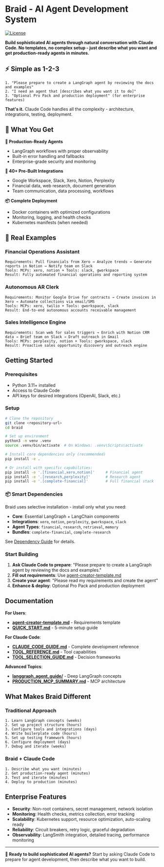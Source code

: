 # Braid - AI Agent Development System

[![License](https://img.shields.io/badge/License-Apache_2.0-blue.svg)](LICENSE)

**Build sophisticated AI agents through natural conversation with Claude Code. No templates, no complex setup - just describe what you want and get production-ready agents in minutes.**

## ⚡ **Simple as 1-2-3**

```
1. "Please prepare to create a LangGraph agent by reviewing the docs and examples"
2. "I need an agent that [describes what you want it to do]"  
3. "Optional Pro Pack and production deployment" (for enterprise features)
```

**That's it.** Claude Code handles all the complexity - architecture, integrations, testing, deployment.

## 🎯 **What You Get**

**🤖 Production-Ready Agents**
- LangGraph workflows with proper observability
- Built-in error handling and fallbacks
- Enterprise-grade security and monitoring

**🔌 40+ Pre-Built Integrations**  
- Google Workspace, Slack, Xero, Notion, Perplexity
- Financial data, web research, document generation
- Team communication, data processing, workflows

**📦 Complete Deployment**
- Docker containers with optimized configurations
- Monitoring, logging, and health checks
- Kubernetes manifests (when needed)

## 💬 Real Examples

### Financial Operations Assistant
```
Requirements: Pull financials from Xero → Analyze trends → Generate reports in Notion → Notify team on Slack
Tools: MCPs: xero, notion + Tools: slack, gworkspace
Result: Fully automated financial operations and reporting system
```

### Autonomous AR Clerk
```
Requirements: Monitor Google Drive for contracts → Create invoices in Xero → Automate collections via email/SMS
Tools: MCPs: xero, twilio + Tools: gworkspace, slack
Result: End-to-end autonomous accounts receivable management
```

### Sales Intelligence Engine
```
Requirements: Scan web for sales triggers → Enrich with Notion CRM data → Brief team on Slack → Draft outreach in Gmail
Tools: MCPs: perplexity, notion + Tools: gworkspace, slack
Result: Proactive sales opportunity discovery and outreach engine
```

## Getting Started

### Prerequisites
- Python 3.11+ installed
- Access to Claude Code
- API keys for desired integrations (OpenAI, Slack, etc.)

### Setup
```bash
# Clone the repository
git clone <repository-url>
cd braid

# Set up environment
python3 -m venv .venv
source .venv/bin/activate  # On Windows: .venv\Scripts\activate

# Install core dependencies only (recommended)
pip install -e .

# Or install with specific capabilities:
pip install -e '.[financial,xero,notion]'     # Financial agent
pip install -e '.[research,perplexity]'       # Research agent  
pip install -e '.[complete-financial]'        # Full financial stack
```

### 📦 Smart Dependencies
Braid uses selective installation - install only what you need:
- **Core**: Essential LangGraph + LangChain components
- **Integrations**: `xero`, `notion`, `perplexity`, `gworkspace`, `slack`
- **Agent Types**: `financial`, `research`, `retrieval`, `memory`
- **Bundles**: `complete-financial`, `complete-research`

See [Dependency Guide](docs/guides/DEPENDENCY_GUIDE.md) for details.

### Start Building
1. **Ask Claude Code to prepare**: "Please prepare to create a LangGraph agent by reviewing the docs and examples."
2. **Fill out requirements**: Use [agent-creator-template.md](./agent-creator-template.md)  
3. **Create your agent**: "Please read my requirements and create the agent"
4. **Enhance & deploy**: Optional Pro Pack and production deployment

## Documentation

**For Users**:
- **[agent-creator-template.md](./agent-creator-template.md)** - Requirements template
- **[QUICK_START.md](./QUICK_START.md)** - 5-minute setup guide

**For Claude Code**:
- **[CLAUDE_CODE_GUIDE.md](./CLAUDE_CODE_GUIDE.md)** - Complete development reference
- **[TOOL_REFERENCE.md](./TOOL_REFERENCE.md)** - Tool capabilities
- **[TOOL_SELECTION_GUIDE.md](./TOOL_SELECTION_GUIDE.md)** - Decision frameworks

**Advanced Topics**:
- **[langgraph_agent_guide/](./langgraph_agent_guide/)** - Deep LangGraph concepts
- **[PRODUCTION_MCP_SUMMARY.md](./PRODUCTION_MCP_SUMMARY.md)** - MCP architecture

## What Makes Braid Different

### Traditional Approach
```
1. Learn LangGraph concepts (weeks)
2. Set up project structure (hours)  
3. Configure tools and integrations (days)
4. Write boilerplate code (hours)
5. Set up testing framework (hours)
6. Configure deployment (days)
7. Debug and iterate (weeks)
```

### Braid + Claude Code
```
1. Describe what you want (minutes)
2. Get production-ready agent (minutes)
3. Test and iterate (minutes)
4. Deploy to production (minutes)
```

## Enterprise Features

- **Security**: Non-root containers, secret management, network isolation
- **Monitoring**: Health checks, metrics collection, error tracking
- **Scalability**: Kubernetes support, resource optimization, auto-scaling ready
- **Reliability**: Circuit breakers, retry logic, graceful degradation
- **Observability**: LangSmith integration, detailed tracing, performance monitoring

---

**🚀 Ready to build sophisticated AI agents?** Start by asking Claude Code to prepare for agent development, then describe what you want to build.